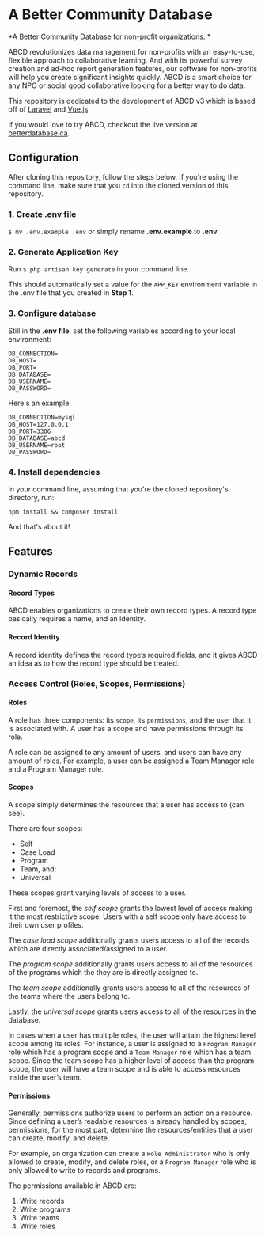 # A Better Community Database

*A Better Community Database for non-profit organizations. *

ABCD revolutionizes data management for non-profits with an easy-to-use, flexible approach to collaborative learning. And with its powerful survey creation and ad-hoc report generation features, our software for non-profits will help you create significant insights quickly. ABCD is a smart choice for any NPO or social good collaborative looking for a better way to do data.

This repository is dedicated to the development of ABCD v3 which is based off of [Laravel](https://laravel.com/) and [Vue.js](https://vuejs.org/).


If you would love to try ABCD, checkout the live version at [betterdatabase.ca](https://betterdatabase.ca).

## Configuration

After cloning this repository, follow the steps below. If you're using the command line, make sure that you `cd` into the cloned version of this repository. 

### 1. Create .env file

 `$ mv .env.example .env` or simply rename **.env.example** to **.env**.

### 2. Generate Application Key

Run `$ php artisan key:generate` in your command line. 

This should automatically set a value for the `APP_KEY` environment variable in the .env file that you created in **Step 1**.

### 3. Configure database

Still in the **.env file**, set the following variables according to your local environment:

```
DB_CONNECTION=
DB_HOST=
DB_PORT=
DB_DATABASE=
DB_USERNAME=
DB_PASSWORD=
```

Here's an example:

```
DB_CONNECTION=mysql
DB_HOST=127.0.0.1
DB_PORT=3306
DB_DATABASE=abcd
DB_USERNAME=root
DB_PASSWORD=
```

### 4. Install dependencies
In your command line, assuming that you're the cloned repository's directory, run:

`npm install && composer install`

And that's about it!

## Features

### Dynamic Records

#### Record Types
ABCD enables organizations to create their own record types. A record type basically requires a name, and an identity.

#### Record Identity
A record identity defines the record type’s required fields, and it gives ABCD an idea as to how the record type should be treated.

### Access Control (Roles, Scopes, Permissions)

#### Roles
A role has three components: its `scope`, its `permissions`, and the user that it is associated with. A user has a scope and have permissions through its role.

A role can be assigned to any amount of users, and users can have any amount of roles. For example, a user can be assigned a Team Manager role and a Program Manager role.

#### Scopes
A scope simply determines the resources that a user has access to (can see).

There are four scopes: 
* Self 
* Case Load
* Program 
* Team, and; 
* Universal 
    
These scopes grant varying levels of access to a user.

First and foremost, the *self scope* grants the lowest level of access making it the most restrictive scope. Users with a self scope only have access to their own user profiles.

The *case load scope* additionally grants users access to all of the records which are directly associated/assigned to a user.

The *program scope* additionally grants users access to all of the resources of the programs which the they are is directly assigned to.

The *team scope* additionally grants users access to all of the resources of the teams where the users belong to.

Lastly, the *universal scope* grants users access to all of the resources in the database.

In cases when a user has multiple roles, the user will attain the highest level scope among its roles. For instance, a user is assigned to a `Program Manager` role which has a program scope and a `Team Manager` role which has a team scope. Since the team scope has a higher level of access than the program scope, the user will have a team scope and is able to access resources inside the user’s team.

#### Permissions
Generally, permissions authorize users to perform an action on a resource. Since defining a user’s readable resources is already handled by scopes, permissions, for the most part, determine the resources/entities that a user can create, modify, and delete.

For example, an organization can create a `Role Administrator` who is only allowed to create, modify, and delete roles, or a `Program Manager` role who is only allowed to write to records and programs.

The permissions available in ABCD are:
1. Write records
2. Write programs
3. Write teams
4. Write roles

